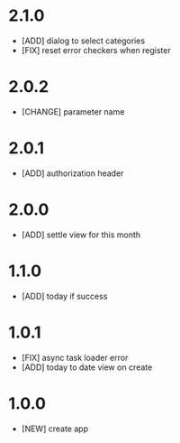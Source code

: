 # 2.1.0
- [ADD] dialog to select categories
- [FIX] reset error checkers when register

# 2.0.2
- [CHANGE] parameter name

# 2.0.1
- [ADD] authorization header

# 2.0.0
- [ADD] settle view for this month

# 1.1.0
- [ADD] today if success

# 1.0.1
- [FIX] async task loader error
- [ADD] today to date view on create

# 1.0.0
- [NEW] create app
